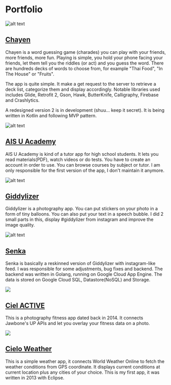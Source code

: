 # Portfolio

![alt text](https://lh3.googleusercontent.com/CmW-V8V_sjFvEI5rOK-pRulyryr2ACYS4k8wJVg3m0i9_k6KAPp4bVSDcYo8QWJv36U=w300-rw)

## [Chayen](https://play.google.com/store/apps/details?id=com.volevi.chayen)

Chayen is a word guessing game (charades) you can play with your friends, more friends, more fun. Playing is simple, you hold your phone facing your friends, let them tell you the riddles (or act) and you guess the word. There are hundreds decks of words to choose from, for example "Thai Food", "In The House" or "Fruits".

The app is quite simple. It make a get request to the server to retrieve a deck list, categorize them and display accordingly. Notable libraries used includes Glide, Retrofit 2, Gson, Hawk, ButterKnife, Calligraphy, Firebase and Crashlytics.

A redesigned version 2 is in development (shuu... keep it secret). It is being written in Kotlin and following MVP pattern.

![alt text](https://lh3.ggpht.com/KRtSNX-ZHROtdJ2Mj0RtcdSfabCTnrVJevBWy7ockSn54S-ycISnWwD3X7CljP_dJA=w300-rw)

## [AIS U Academy](https://play.google.com/store/apps/details?id=com.ais.education)

AIS U Academy is kind of a tutor app for high school students. It lets you read materials(PDF), watch videos or do tests. You have to create an account in order to use. You can browse courses by subject or tutor. I am only responsible for the first version of the app, I don't maintain it anymore.

![alt text](https://lh3.googleusercontent.com/Ol40nu8B_ZJIMIFQuy8bKv7SkvY0mo1VVr7l1dv4Ocq5ac4hJZ6p54eUQSXLoF6WcAo=w300-rw)

## [Giddylizer](https://play.google.com/store/apps/details?id=com.volevi.giddylizer.app)

Giddylizer is a photography app. You can put stickers on your photo in a form of tiny balloons. You can also put your text in a speech bubble. I did 2 small parts in this, display #giddylizer from instagram and improve the image quality.

![alt text](https://lh3.googleusercontent.com/YRWQNMWV5IQz5HjO3xAFb6coDD8FQZ-uzdAdw4O4lZdHaXFhZzWwT1qzfF7Z8N_IKg5E=w300-rw)

## [Senka](https://play.google.com/store/apps/details?id=com.volevi.senka.camera)

Senka is basically a reskinned version of Giddylizer with instagram-like feed. I was responsible for some adjustments, bug fixes and backend. The backend was written in Golang, running on Google Cloud App Engine. The data is stored on Google Cloud SQL, Datastore(NoSQL) and Storage.

![](https://lh6.ggpht.com/Y5sPzBg278EZf3-eVUDWNI52ukDXmXQ6qOZ_wPn9N3nhfoXb1LasF2V6mPC1-JmXMi_d=w300-rw)

## [Ciel ACTIVE](https://play.google.com/store/apps/details?id=com.volevi.cielactive)

This is a photography fitness app dated back in 2014\. It connects Jawbone's UP APIs and let you overlay your fitness data on a photo.

![](https://lh5.ggpht.com/h-tm1Mlpa48r0OeV6KrMEtjcjzXLX0JpBQtqQv8bRS51Hk0vrX0jx4X_9swvPX9_6xg=w300-rw)

## [Cielo Weather](https://play.google.com/store/apps/details?id=com.volevi.cielo)

This is a simple weather app, it connects World Weather Online to fetch the weather conditions from GPS coordinate. It displays current conditions at current location plus any cities of your choice. This is my first app, it was written in 2013 with Eclipse.
